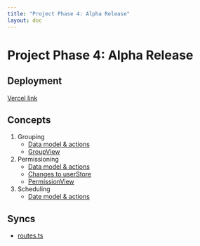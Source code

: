 ```yaml
---
title: "Project Phase 4: Alpha Release"
layout: doc
---
```


# Project Phase 4: Alpha Release

## Deployment
[Vercel link](https://oscar-kappa.vercel.app/)

## Concepts
1. Grouping
   - [Data model & actions](https://github.com/angelwhipple/oscar/blob/main/server/concepts/grouping.ts)
   - [GroupView](https://github.com/angelwhipple/oscar/blob/main/client/views/GroupView.vue)
2. Permissioning
   - [Data model & actions](https://github.com/angelwhipple/oscar/blob/main/server/concepts/permissioning.ts)
   - [Changes to userStore](https://github.com/angelwhipple/oscar/blob/main/client/stores/user.ts)
   - [PermissionView](https://github.com/angelwhipple/oscar/blob/main/client/views/PermissionView.vue)
3. Scheduling
   - [Date model & actions](https://github.com/angelwhipple/oscar/blob/main/server/concepts/scheduling.ts)

## Syncs
- [routes.ts](https://github.com/angelwhipple/oscar/blob/main/server/routes.ts)
